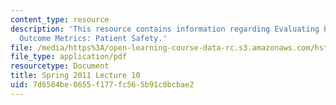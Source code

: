```yaml
---
content_type: resource
description: 'This resource contains information regarding Evaluating Process and
  Outcome Metrics: Patient Safety.'
file: /media/https%3A/open-learning-course-data-rc.s3.amazonaws.com/hst-s14-health-information-systems-to-improve-quality-of-care-in-resource-poor-settings-spring-2012/7d6584be0655f177fc565b91c0bcbae2_MITHST_S14S12_lec15_1110.pdf
file_type: application/pdf
resourcetype: Document
title: Spring 2011 Lecture 10
uid: 7d6584be-0655-f177-fc56-5b91c0bcbae2
---
```

